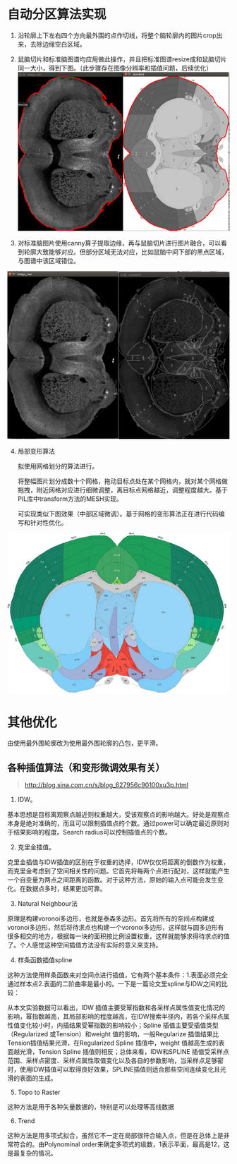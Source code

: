 

# 自动分区算法实现

1. 沿轮廓上下左右四个方向最外围的点作切线，将整个脑轮廓内的图片crop出来，去除边缘空白区域。

2. 鼠脑切片和标准脑图谱均应用做此操作，并且把标准图谱resize成和鼠脑切片同一大小，得到下图。（此步骤存在图像分辨率和插值问题，后续优化）
![](./1.png)

3. 对标准脑图片使用canny算子提取边缘，再与鼠脑切片进行图片融合，可以看到轮廓大致能够对应。但部分区域无法对应，比如鼠脑中间下部的黑点区域，与图谱中该区域错位。

![](./2.png)

4. 局部变形算法

   拟使用网格划分的算法进行。

   将整幅图片划分成数十个网格，拖动目标点处在某个网格内，就对某个网格做拖拽，附近网格对应进行细微调整，离目标点网格越近，调整程度越大。基于PIL库中transform方法的MESH实现。

   可实现类似下图效果（中部区域微调）。基于网格的变形算法正在进行代码编写和针对性优化。

![](./6.png)



# 其他优化

由使用最外围轮廓改为使用最外围轮廓的凸包，更平滑。



















## 各种插值算法（和变形微调效果有关）

> http://blog.sina.com.cn/s/blog_627956c90100xu3p.html

1. IDW。

基本思想是目标离观察点越近则权重越大，受该观察点的影响越大。好处是观察点本身是绝对准确的，而且可以限制插值点的个数。通过power可以确定最近原则对于结果影响的程度。Search radius可以控制插值点的个数。

2. 克里金插值。

克里金插值与IDW插值的区别在于权重的选择，IDW仅仅将距离的倒数作为权重，而克里金考虑到了空间相关性的问题。它首先将每两个点进行配对，这样就能产生一个自变量为两点之间距离的函数。对于这种方法，原始的输入点可能会发生变化。在数据点多时，结果更加可靠。

3. Natural Neighbour法

原理是构建voronoi多边形，也就是泰森多边形。首先将所有的空间点构建成voronoi多边形，然后将待求点也构建一个voronoi多边形，这样就与圆多边形有很多相交的地方，根据每一块的面积按比例设置权重，这样就能够求得待求点的值了。个人感觉这种空间插值方法没有实际的意义来支持。

4. 样条函数插值spline

这种方法使用样条函数来对空间点进行插值，它有两个基本条件：1.表面必须完全通过样本点2.表面的二阶曲率是最小的。一下是一篇论文里spline与IDW之间的比较：

从本文实验数据可以看出，IDW 插值主要受幂指数和各采样点属性值变化情况的影响，幂指数越高，其局部影响的程度越高，在IDW搜索半径内，若各个采样点属性值变化较小时，内插结果受幂指数的影响较小；Spline 插值主要受插值类型（Regularized 或Tension）和weight 值的影响，一般Regularize 插值结果比Tension插值结果光滑，在Regularized Spline 插值中，weight 值越高生成的表面越光滑，Tension Spline 插值则相反；总体来看，IDW和SPLINE 插值受采样点范围、采样点密度、采样点属性取值变化以及各自的参数影响，当采样点足够密时，使用IDW插值可以取得良好效果，SPLINE插值则适合那些空间连续变化且光滑的表面的生成。

5. Topo to Raster

这种方法是用于各种矢量数据的，特别是可以处理等高线数据

6. Trend

这种方法是用多项式拟合，虽然它不一定在局部很符合输入点，但是在总体上是非常符合的。由Polynominal order来确定多项式的级数，1表示平面，最高是12，这是最复杂的情况。



